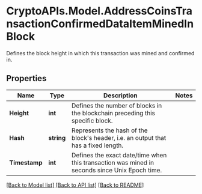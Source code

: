 # CryptoAPIs.Model.AddressCoinsTransactionConfirmedDataItemMinedInBlock
Defines the block height in which this transaction was mined and confirmed in.

## Properties

Name | Type | Description | Notes
------------ | ------------- | ------------- | -------------
**Height** | **int** | Defines the number of blocks in the blockchain preceding this specific block. | 
**Hash** | **string** | Represents the hash of the block&#39;s header, i.e. an output that has a fixed length. | 
**Timestamp** | **int** | Defines the exact date/time when this transaction was mined in seconds since Unix Epoch time. | 

[[Back to Model list]](../README.md#documentation-for-models) [[Back to API list]](../README.md#documentation-for-api-endpoints) [[Back to README]](../README.md)

